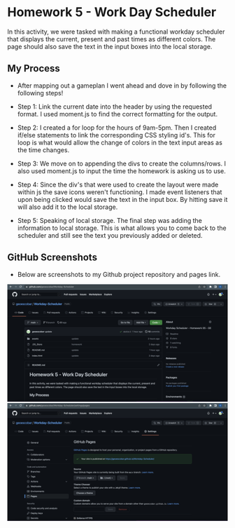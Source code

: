 # Homework 5 - Work Day Scheduler 

In this activity, we were tasked with making a functional workday scheduler that displays the current, present and past times as different colors. The page should also save the text in the input boxes into the local storage. 

## My Process

* After mapping out a gameplan I went ahead and dove in by following the following steps! 

* Step 1: Link the current date into the header by using the requested format. I used moment.js to find the correct formatting for the output. 

* Step 2: I created a for loop for the hours of 9am-5pm. Then I created if/else statements to link the corresponding CSS styling id's. This for loop is what would allow the change of colors in the text input areas as the time changes. 

* Step 3: We move on to appending the divs to create the columns/rows. I also used moment.js to input the time the homework is asking us to use. 

* Step 4: Since the div's that were used to create the layout were made within js the save icons weren't functioning. I made event listeners that upon being clicked would save the text in the input box. By hitting save it will also add it to the local storage. 

* Step 5: Speaking of local storage. The final step was adding the information to local storage. This is what allows you to come back to the scheduler and still see the text you previously added or deleted. 

## GitHub Screenshots 

* Below are screenshots to my Github project repository and pages link. 

![img](./assets/HW5-Repo.png)
![img](./assets/HW5-Pages.png)
